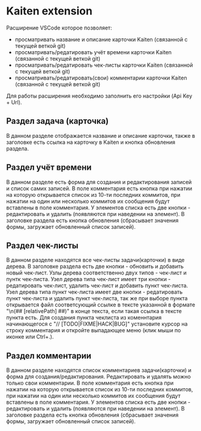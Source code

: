 # Kaiten extension
Расширение VSCode которое позволяет:
  - просматривать название и описание карточки Kaiten (связанной с текущей веткой git)
  - просматривать/редатировать учёт времени карточки Kaiten (связанной с текущей веткой git)
  - просматривать/редатировать чек-листы карточки Kaiten (связанной с текущей веткой git)
  - просматривать/редатировать(свои) комментарии карточки Kaiten (связанной с текущей веткой git)

Для работы расширения необходимо заполнить его настройки (Api Key + Url).

## Раздел задача (карточка)
В данном разделе отображается название и описание карточки,
также в заголовке есть ссылка на карточку в Kaiten и кнопка обновления раздела.

## Раздел учёт времени
В данном разделе есть форма для создания и редактирования записей и список самих записей.
В поле комментария есть кнопка при нажатии на которую открывается список из 10-ти последних коммитов,
  при нажатии на один или несколько коммитов их сообщения будут вставлены в поле комментария.
У элементов списка есть две кнопки - редактировать и удалить (появляются при наведении на элемент).
В заголовке раздела есть кнопка обновления (сбрасывает значения формы, загружает обновленный список записей).

## Раздел чек-листы
В данном разделе находятся все чек-листы задачи(карточки) в виде дерева.
В заголовке раздела есть две кнопки - обновить и добавить новый чек-лист.
Узлы дерева соответственно двух типов - чек-лист и пунтк чек-листа.
Узел дерева типа чек-лист имеет три кнопки - редатировать чек-лист, удалить чек-лист и добавить пункт чек-листа.
Узел дерева типа пункт чек-листа имеет две кнопки - редатировать пункт чек-листа и удалить пункт чек-листа,
так же при выборе пункта открывается файл соответсующий ссылке в тексте указанной в формате "\n(## [relativePath] ##)" в конце текста, если такая ссылка в тексте пункта есть.
Для создания пункта чеклиста из коменнтария начинающегося с "// [TODO|FIXME|HACK|BUG]" установите курсор на строку комментария и откройте выпадающее меню (клик мыши по иконке или Ctrl+.).

## Раздел комментарии
В данном разделе находятся список комментариев задачи(карточки) и форма для создания/редактирования.
Редактировать и удалять можно только свои комментарии.
В поле комментария есть кнопка при нажатии на которую открывается список из 10-ти последних коммитов,
  при нажатии на один или несколько коммитов их сообщения будут вставлены в поле комментария.
У элементов списка есть две кнопки - редактировать и удалить (появляются при наведении на элемент).
В заголовке раздела есть кнопка обновления (сбрасывает значения формы, загружает обновленный список записей).